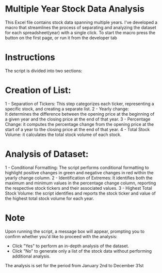 # Multiple Year Stock Data Analysis

This Excel file contains stock data spanning multiple years. I've developed a macro that streamlines the process of separating and analyzing the dataset for each spreadsheet(year) with a single click.
To start the macro press the button on the first page, or run it from the developer tab

# Instructions
The script is divided into two sections:

# Creation of List:
1 - Separation of Tickers: 
  This step categorizes each ticker, representing a specific stock, and creating a separate list. 
2 - Yearly change:  
  It determines the difference between the opening price at the beginning of a given year and the closing price at the end   of that year.
3 - Percentage Change: 
  it computes the percentage change from the opening price at the start of a year to the closing price at the end of that year.
4 - Total Stock Volume: 
  it calculates the total stock volume of each stock.

# Analysis of Dataset:
1 - Conditional Formatting: 
  The script performs conditional formatting to highlight positive changes in green and negative changes in red within the yearly change column.
2 - Identification of Extremes: 
  It identifies both the maximum and minimum values in the percentage change column, reporting the respective stock tickers and their associated values.
3 - Highest Total Stock Volume: 
  the script identifies and reports the stock ticker and value of the highest total stock volume for each year.

# Note
Upon running the script, a message box will appear, prompting you to confirm whether you'd like to proceed with the analysis:
- Click "Yes" 
to perform an in-depth analysis of the dataset.
- Click "No" 
to generate only a list of the stock data without performing additional analysis.

The analysis is set for the period from January 2nd to December 31st
